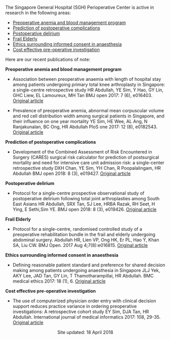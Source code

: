 The Singapore General Hospital (SGH) Perioperative Center is active in research in the following areas:
*	<a href="#anemia">Preoperative anemia and blood management program</a> 
* <a href="#complications">Prediction of postoperative complications</a>
* <a href="#delirium">Postoperative delirium</a>
*	<a href="#frail">Frail Elderly</a>
*	<a href="#consent">Ethics surrounding informed consent in anaesthesia</a>
*	<a href="#costeffective">Cost effective pre-operative investigation</a>
 
 
 
Here are our recent publications of note:

<a name="anemia">**Preoperative anemia and blood management program**</a>

* Association between preoperative anaemia with length of hospital stay among patients undergoing primary total knee arthroplasty in Singapore: a single-centre retrospective study
HR Abdullah, YE Sim, Y Hao, GY Lin, GHC Liew, EL Lamoureux, MH Tan
BMJ open 2017: 7 (6), e016403. [Original article](http://dx.doi.org/10.1136/bmjopen-2017-016403)

* Prevalence of preoperative anemia, abnormal mean corpuscular volume and red cell distribution width among surgical patients in Singapore, and their influence on one year mortality
YE Sim, HE Wee, AL Ang, N Ranjakunalan, BC Ong, HR Abdullah
PloS one 2017: 12 (8), e0182543. [Original article](http://dx.doi.org/10.1371/journal.pone.0182543)

<a name="complications">**Prediction of postoperative complications**</a>

* Development of the Combined Assessment of Risk Encountered in Surgery (CARES) surgical risk calculator for prediction of postsurgical mortality and need for intensive care unit admission risk: a single-center retrospective study
DXH Chan, YE Sim, YH Chan, R Poopalalingam, HR Abdullah
BMJ open 2018: 8 (3), e019427. [Original article](http://dx.doi.org/10.1136/bmjopen-2017-019427)

<a name="delirium">**Postoperative delirium**</a>

* Protocol for a single-centre prospective observational study of postoperative delirium following total joint arthroplasties among South East Asians
HR Abdullah, SRX Tan, SJ Lee, HRBA Razak, RH Seet, H Ying, E Sethi,Sim YE.
BMJ open 2018: 8 (3), e019426. [Original article](http://bmjopen.bmj.com/content/8/3/e019426)

<a name="delirium">**Frail Elderly**</a>

* Protocol for a single-centre, randomised controlled study of a preoperative rehabilitation bundle in the frail and elderly undergoing abdominal surgery. Abdullah HR, Lien VP, Ong HK, Er PL, Hao Y, Khan SA, Liu CW. BMJ Open. 2017 Aug 4;7(8):e016815.
[Original article](http://bmjopen.bmj.com/content/7/8/e016815)

<a name="consent">**Ethics surrounding informed consent in anaesthesia**</a>
* Defining reasonable patient standard and preference for shared decision making among patients undergoing anaesthesia in Singapore
JLJ Yek, AKY Lee, JAD Tan, GY Lin, T Thamotharampillai, HR Abdullah.
BMC medical ethics 2017: 18 (1), 6. [Original article](http://dx.doi.org/10.1186/s12910-017-0172-2)

<a name="costeffective">**Cost effective pre-operative investigation**</a>
* The use of computerized physician order entry with clinical decision support reduces practice variance in ordering preoperative investigations: A retrospective cohort study
EY Sim, DJA Tan, HR Abdullah.
International journal of medical informatics 2017: 108, 29-35. [Original article](http://dx.doi.org/10.1016/j.ijmedinf.2017.09.015)


<p style="text-align: center">Site updated: 18 April 2018</p>
